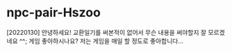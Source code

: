 # npc-pair-Hszoo
[20220130] 안녕하세요! 교환일기를 써본적이 없어서 무슨 내용을 써야할지 잘 모르겠네요 ^^; 게임 좋아하시나요? 저는 게임을 매일 할 정도로 좋아합니다...